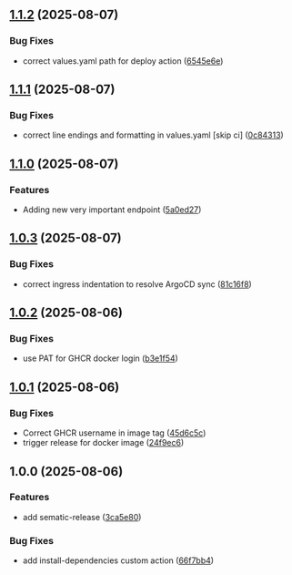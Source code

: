 ## [1.1.2](https://github.com/afshan-code/devops-diploma-2025-2/compare/v1.1.1...v1.1.2) (2025-08-07)

### Bug Fixes

* correct values.yaml path for deploy action ([6545e6e](https://github.com/afshan-code/devops-diploma-2025-2/commit/6545e6e234c10203a1a63b1ddec39ee05e130d44))

## [1.1.1](https://github.com/afshan-code/devops-diploma-2025-2/compare/v1.1.0...v1.1.1) (2025-08-07)

### Bug Fixes

* correct line endings and formatting in values.yaml [skip ci] ([0c84313](https://github.com/afshan-code/devops-diploma-2025-2/commit/0c84313ee020fbb0e7d9347f0041ab1e603089d8))

## [1.1.0](https://github.com/afshan-code/devops-diploma-2025-2/compare/v1.0.3...v1.1.0) (2025-08-07)

### Features

* Adding new very important endpoint ([5a0ed27](https://github.com/afshan-code/devops-diploma-2025-2/commit/5a0ed2764a9185bfbc2ca6687ae34ddfeb6321ed))

## [1.0.3](https://github.com/afshan-code/devops-diploma-2025-2/compare/v1.0.2...v1.0.3) (2025-08-07)

### Bug Fixes

* correct ingress indentation to resolve ArgoCD sync ([81c16f8](https://github.com/afshan-code/devops-diploma-2025-2/commit/81c16f8ca9a6bc855075a5cb8f8211418a6bf2ec))

## [1.0.2](https://github.com/afshan-code/devops-diploma-2025-2/compare/v1.0.1...v1.0.2) (2025-08-06)

### Bug Fixes

* use PAT for GHCR docker login ([b3e1f54](https://github.com/afshan-code/devops-diploma-2025-2/commit/b3e1f54ca8687bc9c77232251799c0028e5a97b9))

## [1.0.1](https://github.com/afshan-code/devops-diploma-2025-2/compare/v1.0.0...v1.0.1) (2025-08-06)

### Bug Fixes

* Correct GHCR username in image tag ([45d6c5c](https://github.com/afshan-code/devops-diploma-2025-2/commit/45d6c5c1389339316940035fca8f2a95d26560e9))
* trigger release for docker image ([24f9ec6](https://github.com/afshan-code/devops-diploma-2025-2/commit/24f9ec6abde34d4baa176339e003315cb33febe3))

## 1.0.0 (2025-08-06)

### Features

* add sematic-release ([3ca5e80](https://github.com/afshan-code/devops-diploma-2025-2/commit/3ca5e80a89f46a49a70b5f6bf0d63630389ee94b))

### Bug Fixes

* add install-dependencies custom action ([66f7bb4](https://github.com/afshan-code/devops-diploma-2025-2/commit/66f7bb4216a2641d6147ef32baedd521e0f3d90f))
